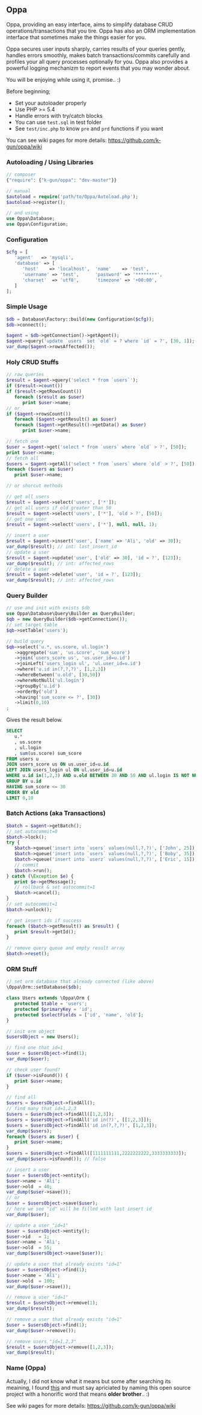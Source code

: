 ## Oppa

Oppa, providing an easy interface, aims to simplify database CRUD operations/transactions that you tire. Oppa has also an ORM implementation interface that sometimes make the things easier for you.

Oppa secures user inputs sharply, carries results of your queries gently, handles errors smoothly, makes batch transactions/commits carefully and profiles your all query processes optionally for you. Oppa also provides a powerful logging mechanizm to report events that you may wonder about.

You will be enjoying while using it, promise.. :)

Before beginning;

- Set your autoloader properly
- Use PHP >= 5.4
- Handle errors with try/catch blocks
- You can use `test.sql` in test folder
- See `test/inc.php` to know `pre` and `prd` functions if you want

You can see wiki pages for more details: https://github.com/k-gun/oppa/wiki

### Autoloading / Using Libraries

```php
// composer
{"require": {"k-gun/oppa": "dev-master"}}

// manual
$autoload = require('path/to/Oppa/Autoload.php');
$autoload->register();

// and using
use Oppa\Database;
use Oppa\Configuration;
```

### Configuration

```php
$cfg = [
   'agent'   => 'mysqli',
   'database' => [
      'host'    => 'localhost',  'name'    => 'test',
      'username' => 'test',      'password' => '********',
      'charset'  => 'utf8',      'timezone' => '+00:00',
   ]
];
```

### Simple Usage

```php
$db = Database\Factory::build(new Configuration($cfg));
$db->connect();

$agent = $db->getConnection()->getAgent();
$agent->query('update `users` set `old` = ? where `id` = ?', [30, 1]);
var_dump($agent->rowsAffected());
```

### Holy CRUD Stuffs

```php
// raw queries
$result = $agent->query('select * from `users`');
if ($result->count())
if ($result->getRowsCount())
   foreach ($result as $user)
      print $user->name;
// or
if ($agent->rowsCount())
   foreach ($agent->getResult() as $user)
   foreach ($agent->getResult()->getData() as $user)
      print $user->name;

// fetch one
$user = $agent->get('select * from `users` where `old` > ?', [50]);
print $user->name;
// fetch all
$users = $agent->getAll('select * from `users` where `old` > ?', [50]);
foreach ($users as $user)
   print $user->name;

// or shorcut methods

// get all users
$result = $agent->select('users', ['*']);
// get all users if old greater than 50
$result = $agent->select('users', ['*'], 'old > ?', [50]);
// get one user
$result = $agent->select('users', ['*'], null, null, 1);

// insert a user
$result = $agent->insert('user', ['name' => 'Ali', 'old' => 30]);
var_dump($result); // int: last_insert_id
// update a user
$result = $agent->update('user', ['old' => 30], 'id = ?', [123]);
var_dump($result); // int: affected_rows
// delete a user
$result = $agent->delete('user', 'id = ?', [123]);
var_dump($result); // int: affected_rows
```

### Query Builder

```php
// use and init with exists $db
use Oppa\Database\Query\Builder as QueryBuilder;
$qb = new QueryBuilder($db->getConnection());
// set target table
$qb->setTable('users');

// build query
$qb->select('u.*, us.score, ul.login')
   ->aggregate('sum', 'us.score', 'sum_score')
   ->join('users_score us', 'us.user_id=u.id')
   ->joinLeft('users_login ul', 'ul.user_id=u.id')
   ->where('u.id in(?,?,?)', [1,2,3])
   ->whereBetween('u.old', [30,50])
   ->whereNotNull('ul.login')
   ->groupBy('u.id')
   ->orderBy('old')
   ->having('sum_score <= ?', [30])
   ->limit(0,10)
;
```
Gives the result below.
```sql
SELECT
   u.*
   , us.score
   , ul.login
   , sum(us.score) sum_score
FROM users u
JOIN users_score us ON us.user_id=u.id
LEFT JOIN users_login ul ON ul.user_id=u.id
WHERE u.id in(1,2,3) AND u.old BETWEEN 30 AND 50 AND ul.login IS NOT NULL
GROUP BY u.id
HAVING sum_score <= 30
ORDER BY old
LIMIT 0,10
```


### Batch Actions (aka Transactions)

```php
$batch = $agent->getBatch();
// set autocommit=0
$batch->lock();
try {
   $batch->queue('insert into `users` values(null,?,?)', ['John', 25]);
   $batch->queue('insert into `users` values(null,?,?)', ['Boby', 35]);
   $batch->queue('insert into `userz` values(null,?,?)', ['Eric', 15]); // boom!
   // commit
   $batch->run();
} catch (\Exception $e) {
   print $e->getMessage();
   // rollback & set autocommit=1
   $batch->cancel();
}
// set autocommit=1
$batch->unlock();

// get insert ids if success
foreach ($batch->getResult() as $result) {
   print $result->getId();
}

// remove query queue and empty result array
$batch->reset();
```

### ORM Stuff

```php
// set orm database that already connected (like above)
\Oppa\Orm::setDatabase($db);

class Users extends \Oppa\Orm {
   protected $table = 'users';
   protected $primaryKey = 'id';
   protected $selectFields = ['id', 'name', 'old'];
}

// init orm object
$usersObject = new Users();

// find one that id=1
$user = $usersObject->find(1);
var_dump($user);

// check user found?
if ($user->isFound()) {
   print $user->name;
}

// find all
$users = $usersObject->findAll();
// find many that id=1,2,3
$users = $usersObject->findAll([1,2,3]);
$users = $usersObject->findAll('id in(?)', [[1,2,3]]);
$users = $usersObject->findAll('id in(?,?,?)', [1,2,3]);
var_dump($users);
foreach ($users as $user) {
   print $user->name;
}
$users = $usersObject->findAll([1111111111,2222222222,3333333333]);
var_dump($users->isFound()); // false

// insert a user
$user = $usersObject->entity();
$user->name = 'Ali';
$user->old  = 40;
var_dump($user->save());
// or
$user = $usersObject->save($user);
// here we see "id" will be filled with last insert id
var_dump($user);

// update a user "id=1"
$user = $usersObject->entity();
$user->id   = 1;
$user->name = 'Ali';
$user->old  = 55;
var_dump($usersObject->save($user));

// update a user that already exists "id=1"
$user = $usersObject->find(1);
$user->name = 'Ali';
$user->old  = 100;
var_dump($user->save());

// remove a user "id=1"
$result = $usersObject->remove(1);
var_dump($result);

// remove a user that already exists "id=1"
$user = $usersObject->find(1);
var_dump($user->remove());

// remove users "id=1,2,3"
$result = $usersObject->remove([1,2,3]);
var_dump($result);
```

### Name (Oppa)

Actually, I did not know what it means but some after searching its meaining, I found [this](https://www.quora.com/Korean-language-1/What-does-Oppa-mean-in-Oppa-Gangnam-Style) and must say apriciated by naming this open source project with a honorific word that means **older brother**.. :)

See wiki pages for more details: https://github.com/k-gun/oppa/wiki

